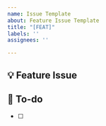 ```yaml
---
name: Issue Template
about: Feature Issue Template
title: "[FEAT]"
labels: ''
assignees: ''

---
```


## 💡 Feature Issue
<!-- 관련 이슈에 대해 설명해주세요. -->

## 🍕 To-do
<!-- 해야 할 일들을 적어주세요. -->
- [ ]

